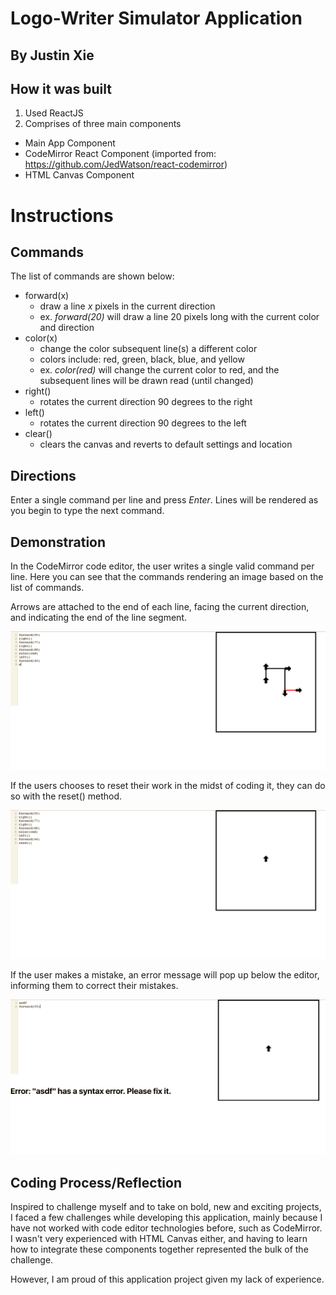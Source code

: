 # Logo-Writer Simulator Application
## By Justin Xie

## How it was built
1. Used ReactJS
2. Comprises of three main components
  * Main App Component
  * CodeMirror React Component (imported from: https://github.com/JedWatson/react-codemirror)
  * HTML Canvas Component

# Instructions
## Commands
The list of commands are shown below:
  * forward(x)
    - draw a line *x* pixels in the current direction
    - ex. *forward(20)* will draw a line 20 pixels long with the current color and direction
  * color(x)
    - change the color subsequent line(s) a different color
    - colors include: red, green, black, blue, and yellow
    - ex. *color(red)* will change the current color to red, and the subsequent lines will be drawn read (until changed)
  * right()
    - rotates the current direction 90 degrees to the right
  * left()
    - rotates the current direction 90 degrees to the left
  * clear()
    - clears the canvas and reverts to default settings and location
    
## Directions
Enter a single command per line and press *Enter*. Lines will be rendered as you begin to type the next command.

## Demonstration
In the CodeMirror code editor, the user writes a single valid command per line. Here you can see that the commands
rendering an image based on the list of commands.

Arrows are attached to the end of each line, facing the current direction, and indicating the end of the line segment.

![Demo](demonstration.png)

If the users chooses to reset their work in the midst of coding it, they can do so with the reset() method.

![Reset](on-reset.png)

If the user makes a mistake, an error message will pop up below the editor, informing them to correct their mistakes.

![Error](on-error.png)

## Coding Process/Reflection
Inspired to challenge myself and to take on bold, new and exciting projects, I faced a few challenges while developing this application, mainly because I have not worked with code editor technologies before,
such as CodeMirror. I wasn't very experienced with HTML Canvas either, and having to learn how to integrate these components together represented the bulk of the challenge.

However, I am proud of this application project given my lack of experience.
